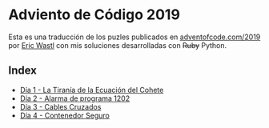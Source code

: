 # Adviento de Código 2019

Esta es una traducción de los puzles publicados en [adventofcode.com/2019](http://was.tl/) por [Eric Wastl](http://was.tl/) con mis soluciones desarrolladas con ~~Ruby~~ Python.

## Index
* [Día 1 - La Tiranía de la Ecuación del Cohete](day1/puzzle.md)
* [Día 2 - Alarma de programa 1202](day2/puzzle.md)
* [Día 3 - Cables Cruzados](day3/puzzle.md)
* [Día 4 - Contenedor Seguro](day4/puzzle.md)
